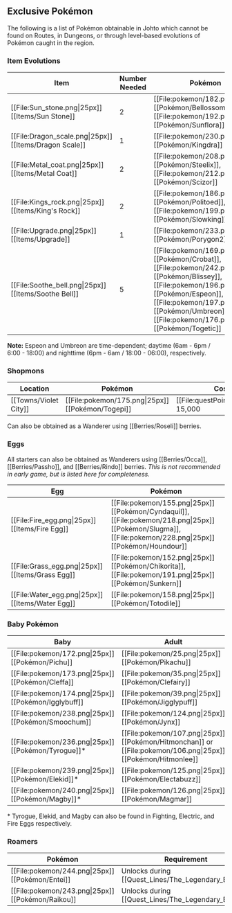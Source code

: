 ## Exclusive Pokémon

The following is a list of Pokémon obtainable in Johto which cannot be found on Routes, in Dungeons, or through level-based evolutions of Pokémon caught in the region.

### Item Evolutions

|Item|Number Needed|Pokémon|
|---|---|---|
|[[File:Sun_stone.png\|25px]] [[Items/Sun Stone]]|2| [[File:pokemon/182.png\|25px]] [[Pokémon/Bellossom]], [[File:pokemon/192.png\|25px]] [[Pokémon/Sunflora]]|
|[[File:Dragon_scale.png\|25px]] [[Items/Dragon Scale]]|1| [[File:pokemon/230.png\|25px]] [[Pokémon/Kingdra]]|
|[[File:Metal_coat.png\|25px]] [[Items/Metal Coat]]|2| [[File:pokemon/208.png\|25px]] [[Pokémon/Steelix]], [[File:pokemon/212.png\|25px]] [[Pokémon/Scizor]]|
|[[File:Kings_rock.png\|25px]] [[Items/King's Rock]]|2| [[File:pokemon/186.png\|25px]] [[Pokémon/Politoed]], [[File:pokemon/199.png\|25px]] [[Pokémon/Slowking]]|
|[[File:Upgrade.png\|25px]] [[Items/Upgrade]]|1| [[File:pokemon/233.png\|25px]] [[Pokémon/Porygon2]]|
|[[File:Soothe_bell.png\|25px]] [[Items/Soothe Bell]]|5| [[File:pokemon/169.png\|25px]] [[Pokémon/Crobat]], [[File:pokemon/242.png\|25px]] [[Pokémon/Blissey]], [[File:pokemon/196.png\|25px]] [[Pokémon/Espeon]], [[File:pokemon/197.png\|25px]] [[Pokémon/Umbreon]], [[File:pokemon/176.png\|25px]] [[Pokémon/Togetic]]|
**Note:** Espeon and Umbreon are time-dependent; daytime (6am - 6pm / 6:00 - 18:00) and nighttime (6pm - 6am / 18:00 - 06:00), respectively.

### Shopmons

|Location|Pokémon|Cost|
|---|---|---|
|[[Towns/Violet City]] | [[File:pokemon/175.png\|25px]] [[Pokémon/Togepi]]|[[File:questPoint.svg\|20px]] 15,000|

Can also be obtained as a Wanderer using [[Berries/Roseli]] berries.

### Eggs

All starters can also be obtained as Wanderers using [[Berries/Occa]], [[Berries/Passho]], and [[Berries/Rindo]] berries.
*This is not recommended in early game, but is listed here for completeness.*

|Egg|Pokémon|
|---|---|
|[[File:Fire_egg.png\|25px]] [[Items/Fire Egg]] | [[File:pokemon/155.png\|25px]] [[Pokémon/Cyndaquil]], [[File:pokemon/218.png\|25px]] [[Pokémon/Slugma]], [[File:pokemon/228.png\|25px]] [[Pokémon/Houndour]]|
|[[File:Grass_egg.png\|25px]] [[Items/Grass Egg]] | [[File:pokemon/152.png\|25px]] [[Pokémon/Chikorita]], [[File:pokemon/191.png\|25px]] [[Pokémon/Sunkern]]|
|[[File:Water_egg.png\|25px]] [[Items/Water Egg]] | [[File:pokemon/158.png\|25px]] [[Pokémon/Totodile]]|

### Baby Pokémon

|Baby|Adult|
|---|---|
| [[File:pokemon/172.png\|25px]] [[Pokémon/Pichu]] | [[File:pokemon/25.png\|25px]] [[Pokémon/Pikachu]]|
| [[File:pokemon/173.png\|25px]] [[Pokémon/Cleffa]] | [[File:pokemon/35.png\|25px]] [[Pokémon/Clefairy]]|
| [[File:pokemon/174.png\|25px]] [[Pokémon/Igglybuff]] | [[File:pokemon/39.png\|25px]] [[Pokémon/Jigglypuff]]|
| [[File:pokemon/238.png\|25px]] [[Pokémon/Smoochum]] | [[File:pokemon/124.png\|25px]] [[Pokémon/Jynx]]|
| [[File:pokemon/236.png\|25px]] [[Pokémon/Tyrogue]]\* | [[File:pokemon/107.png\|25px]] [[Pokémon/Hitmonchan]] or [[File:pokemon/106.png\|25px]] [[Pokémon/Hitmonlee]]|
| [[File:pokemon/239.png\|25px]] [[Pokémon/Elekid]]\* | [[File:pokemon/125.png\|25px]] [[Pokémon/Electabuzz]]|
| [[File:pokemon/240.png\|25px]] [[Pokémon/Magby]]\* | [[File:pokemon/126.png\|25px]] [[Pokémon/Magmar]]|

\* Tyrogue, Elekid, and Magby can also be found in Fighting, Electric, and Fire Eggs respectively.

### Roamers

|Pokémon|Requirement|
|---|---|
| [[File:pokemon/244.png\|25px]] [[Pokémon/Entei]]|Unlocks during [[Quest_Lines/The_Legendary_Beasts]]|
| [[File:pokemon/243.png\|25px]] [[Pokémon/Raikou]]|Unlocks during [[Quest_Lines/The_Legendary_Beasts]]|
